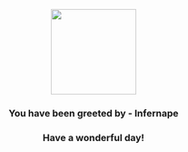 <p align="center">
    <img src="https://raw.githubusercontent.com/PokeAPI/sprites/master/sprites/pokemon/392.png" width="150" height="150">
</p>
<h3 align="center">You have been greeted by - <b>Infernape</b></h3>
<h3 align="center">Have a wonderful day!</h3>
